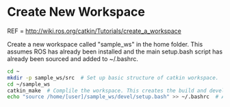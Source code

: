 # Create New Workspace

REF = http://wiki.ros.org/catkin/Tutorials/create_a_workspace

Create a new workspace called "sample_ws" in the home folder. This assumes ROS has already been installed and the main setup.bash script has already been sourced and added to ~/.bashrc.

```bash
cd ~
mkdir -p sample_ws/src  # Set up basic structure of catkin workspace.
cd ~/sample_ws
catkin_make  # Complile the workspace. This creates the build and devel folders and src/CMakeLists.txt symlink file.
echo "source /home/[user]/sample_ws/devel/setup.bash" >> ~/.bashrc  # Add setup.bash source command for this specific workspace.
```
